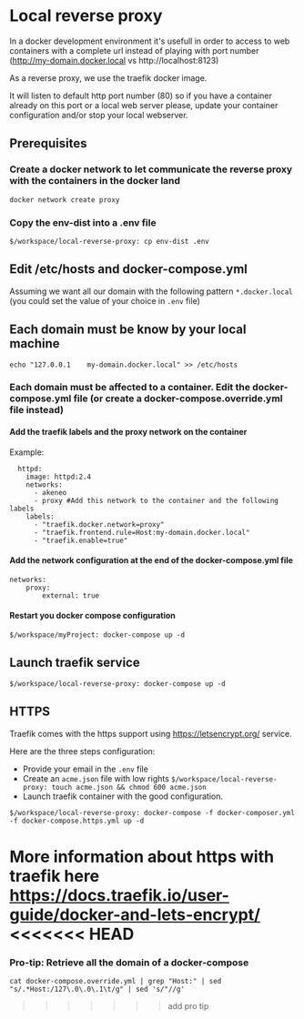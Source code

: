 # Local reverse proxy

In a docker development environment it's usefull in order to access to web containers with a complete url instead of playing with port number (http://my-domain.docker.local vs http://localhost:8123)

As a reverse proxy, we use the traefik docker image.

It will listen to default http port number (80) so if you have a container already on this port or a local web server please, update your container configuration and/or stop your local webserver.

## Prerequisites

### Create a docker network to let communicate the reverse proxy with the containers in the docker land

`docker network create proxy`

### Copy the env-dist into a .env file

`$/workspace/local-reverse-proxy: cp env-dist .env`

## Edit /etc/hosts and docker-compose.yml

Assuming we want all our domain with the following pattern `*.docker.local` (you could set the value of your choice in `.env` file)

## Each domain must be know by your local machine

`echo "127.0.0.1    my-domain.docker.local" >> /etc/hosts`

### Each domain must be affected to a container. Edit the docker-compose.yml file (or create a docker-compose.override.yml file instead)

#### Add the traefik labels and the proxy network on the container
Example:
```
  httpd:
    image: httpd:2.4
    networks:
      - akeneo
      - proxy #Add this network to the container and the following labels
    labels:
      - "traefik.docker.network=proxy"
      - "traefik.frontend.rule=Host:my-domain.docker.local"
      - "traefik.enable=true"
```

#### Add the network configuration at the end of the docker-compose.yml file

```
networks:
    proxy:
        external: true
```

#### Restart you docker compose configuration

`$/workspace/myProject: docker-compose up -d`

## Launch traefik service

`$/workspace/local-reverse-proxy: docker-compose up -d`


## HTTPS

Traefik comes with the https support using https://letsencrypt.org/ service.

Here are the three steps configuration:

- Provide your email in the `.env` file
- Create an `acme.json` file with low rights `$/workspace/local-reverse-proxy: touch acme.json && chmod 600 acme.json`
- Launch traefik container with the good configuration.

`$/workspace/local-reverse-proxy: docker-compose -f docker-composer.yml -f docker-compose.https.yml up -d`

More information about https with traefik here https://docs.traefik.io/user-guide/docker-and-lets-encrypt/
<<<<<<< HEAD
=======

### Pro-tip: Retrieve all the domain of a docker-compose

`cat docker-compose.override.yml | grep "Host:" | sed "s/.*Host:/127\.0\.0\.1\t/g" | sed 's/"//g'`
>>>>>>> add pro tip
